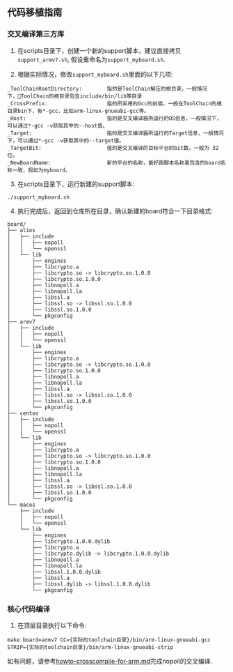 ## 代码移植指南

### 交叉编译第三方库

1. 在scripts目录下，创建一个新的support脚本，建议直接拷贝`support_armv7.sh`, 假设重命名为`support_myboard.sh`.

2. 根据实际情况，修改`support_myboard.sh`里面的以下几项: 

```
_ToolChainRootDirectory:        指的是ToolChain解压的根目录，一般情况下，ToolChain的根目录包含include/bin/lib等目录
_CrossPrefix:                   指的所采用的Gcc的前缀，一般在ToolChain的根目录bin下，有*-gcc，比如arm-linux-gnueabi-gcc等。
_Host:                          指的是交叉编译器所运行的OS信息，一般情况下，可以通过*-gcc -v获取其中的--host值。
_Target:                        指的是交叉编译器所运行的Target信息，一般情况下，可以通过*-gcc -v获取其中的--target值。
_TargetBit:                     值的是交叉编译的目标平台的bit数，一般为 32位。
_NewBoardName:                  新的平台的名称，最好跟脚本名称里包含的board名称一致，假如为myboard。
```

3. 在scripts目录下，运行新建的support脚本:

`./support_myboard.sh`

4. 执行完成后，返回到仓库所在目录，确认新建的board符合一下目录格式:
```
board/
├── alios
│   ├── include
│   │   ├── nopoll
│   │   └── openssl
│   └── lib
│       ├── engines
│       ├── libcrypto.a
│       ├── libcrypto.so -> libcrypto.so.1.0.0
│       ├── libcrypto.so.1.0.0
│       ├── libnopoll.a
│       ├── libnopoll.la
│       ├── libssl.a
│       ├── libssl.so -> libssl.so.1.0.0
│       ├── libssl.so.1.0.0
│       └── pkgconfig
├── armv7
│   ├── include
│   │   ├── nopoll
│   │   └── openssl
│   └── lib
│       ├── engines
│       ├── libcrypto.a
│       ├── libcrypto.so -> libcrypto.so.1.0.0
│       ├── libcrypto.so.1.0.0
│       ├── libnopoll.a
│       ├── libnopoll.la
│       ├── libssl.a
│       ├── libssl.so -> libssl.so.1.0.0
│       ├── libssl.so.1.0.0
│       └── pkgconfig
├── centos
│   ├── include
│   │   ├── nopoll
│   │   └── openssl
│   └── lib
│       ├── engines
│       ├── libcrypto.a
│       ├── libcrypto.so -> libcrypto.so.1.0.0
│       ├── libcrypto.so.1.0.0
│       ├── libnopoll.a
│       ├── libnopoll.la
│       ├── libssl.a
│       ├── libssl.so -> libssl.so.1.0.0
│       ├── libssl.so.1.0.0
│       └── pkgconfig
└── macos
    ├── include
    │   ├── nopoll
    │   └── openssl
    └── lib
        ├── engines
        ├── libcrypto.1.0.0.dylib
        ├── libcrypto.a
        ├── libcrypto.dylib -> libcrypto.1.0.0.dylib
        ├── libnopoll.a
        ├── libnopoll.la
        ├── libssl.1.0.0.dylib
        ├── libssl.a
        ├── libssl.dylib -> libssl.1.0.0.dylib
        └── pkgconfig
```

### 核心代码编译

1. 在顶层目录执行以下命令:
```shell
make board=armv7 CC={实际的toolchain目录}/bin/arm-linux-gnueabi-gcc STRIP={实际的toolchain目录}/bin/arm-linux-gnueabi-strip
```

如有问题，请参考[howto-crosscompile-for-arm.md](https://github.com/alibaba/iot_remote_access/tree/master/docs/howto-crosscompile-for-arm.md)完成nopoll的交叉编译.

